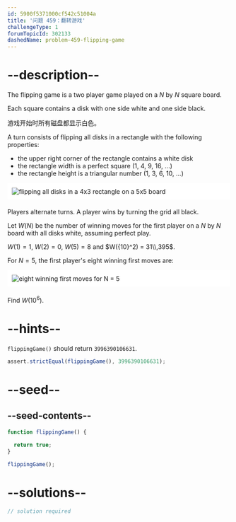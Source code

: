 ```yaml
---
id: 5900f5371000cf542c51004a
title: '问题 459：翻转游戏'
challengeType: 1
forumTopicId: 302133
dashedName: problem-459-flipping-game
---
```


# --description--

The flipping game is a two player game played on a $N$ by $N$ square board.

Each square contains a disk with one side white and one side black.

游戏开始时所有磁盘都显示白色。

A turn consists of flipping all disks in a rectangle with the following properties:

- the upper right corner of the rectangle contains a white disk
- the rectangle width is a perfect square (1, 4, 9, 16, ...)
- the rectangle height is a triangular number (1, 3, 6, 10, ...)

<img alt="flipping all disks in a 4x3 rectangle on a 5x5 board" src="https://cdn.freecodecamp.org/curriculum/project-euler/flipping-game-1.png" style="background-color: white; padding: 10px; display: block; margin-right: auto; margin-left: auto; margin-bottom: 1.2rem;" />

Players alternate turns. A player wins by turning the grid all black.

Let $W(N)$ be the number of winning moves for the first player on a $N$ by $N$ board with all disks white, assuming perfect play.

$W(1) = 1$, $W(2) = 0$, $W(5) = 8$ and $W({10}^2) = 31\\,395$.

For $N = 5$, the first player's eight winning first moves are:

<img alt="eight winning first moves for N = 5" src="https://cdn.freecodecamp.org/curriculum/project-euler/flipping-game-2.png" style="background-color: white; padding: 10px; display: block; margin-right: auto; margin-left: auto; margin-bottom: 1.2rem;" />

Find $W({10}^6)$.

# --hints--

`flippingGame()` should return `3996390106631`.

```js
assert.strictEqual(flippingGame(), 3996390106631);
```

# --seed--

## --seed-contents--

```js
function flippingGame() {

  return true;
}

flippingGame();
```

# --solutions--

```js
// solution required
```
